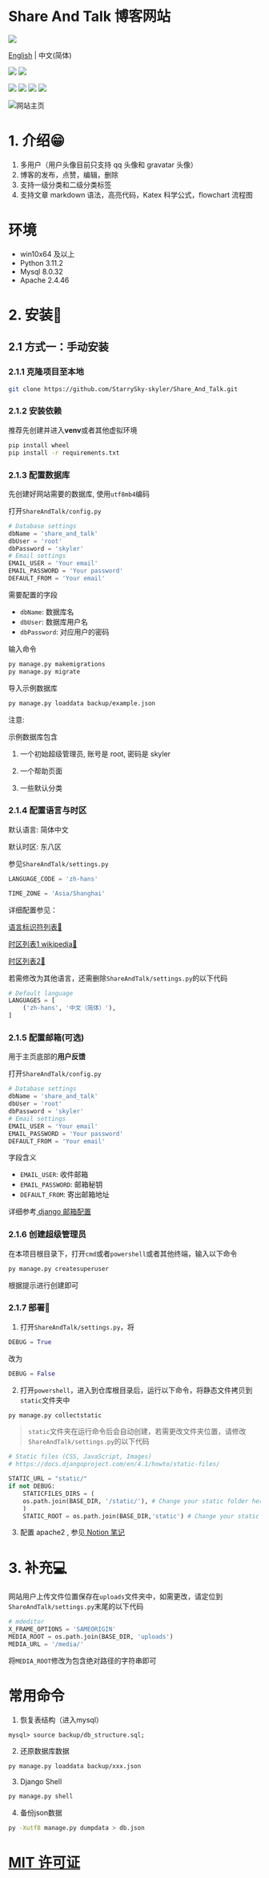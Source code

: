 # Share And Talk 博客网站

[![](https://starry-trace-sky-moe-counter.vercel.app/get/@share_and_talk?theme=rule34)](https://github.com/StarrySky-skyler/Share_And_Talk)

[English](./README.md) | 中文(简体)

![](https://img.shields.io/badge/后端开发-星痕Sky-blue)
![](https://img.shields.io/badge/前端开发-XuJiaqi999-purple)

![](https://img.shields.io/badge/许可证-MIT-red)
![](https://img.shields.io/badge/后端程序-Python-blue)
![](https://img.shields.io/badge/框架-Django-yellow)
![](https://img.shields.io/badge/最新版本-v1.4.16_stable-brightgreen)

![网站主页](example.png)

# 1. 介绍😁

1. 多用户（用户头像目前只支持 qq 头像和 gravatar 头像）
2. 博客的发布，点赞，编辑，删除
3. 支持一级分类和二级分类标签
4. 支持文章 markdown 语法，高亮代码，Katex 科学公式，flowchart 流程图

# 环境

- win10x64 及以上
- Python 3.11.2
- Mysql 8.0.32
- Apache 2.4.46

# 2. 安装🍔

## 2.1 方式一：手动安装

### 2.1.1 克隆项目至本地

```bash
git clone https://github.com/StarrySky-skyler/Share_And_Talk.git
```

### 2.1.2 安装依赖

推荐先创建并进入**venv**或者其他虚拟环境

```bash
pip install wheel
pip install -r requirements.txt
```

### 2.1.3 配置数据库

先创建好网站需要的数据库, 使用`utf8mb4`编码

打开`ShareAndTalk/config.py`

```python
# Database settings
dbName = 'share_and_talk'
dbUser = 'root'
dbPassword = 'skyler'
# Email settings
EMAIL_USER = 'Your email'
EMAIL_PASSWORD = 'Your password'
DEFAULT_FROM = 'Your email'

```

需要配置的字段

- `dbName`: 数据库名
- `dbUser`: 数据库用户名
- `dbPassword`: 对应用户的密码

输入命令

```bash
py manage.py makemigrations
py manage.py migrate
```

导入示例数据库

```bash
py manage.py loaddata backup/example.json
```

注意:

示例数据库包含

1. 一个初始超级管理员, 账号是 root, 密码是 skyler

2. 一个帮助页面

3. 一些默认分类

### 2.1.4 配置语言与时区

默认语言: 简体中文

默认时区: 东八区

参见`ShareAndTalk/settings.py`

```python
LANGUAGE_CODE = 'zh-hans'

TIME_ZONE = 'Asia/Shanghai'
```

详细配置参见：

[语言标识符列表🚅](http://www.i18nguy.com/unicode/language-identifiers.html)

[时区列表1 wikipedia🧪](https://en.wikipedia.org/wiki/List_of_tz_database_time_zones)

[时区列表2🎈](https://www.zeitverschiebung.net/cn/all-time-zones.html)

若需修改为其他语言，还需删除`ShareAndTalk/settings.py`的以下代码

```python
# Default language
LANGUAGES = [
    ('zh-hans', '中文（简体）'),
]
```

### 2.1.5 配置邮箱(可选)

用于主页底部的**用户反馈**

打开`ShareAndTalk/config.py`

```python
# Database settings
dbName = 'share_and_talk'
dbUser = 'root'
dbPassword = 'skyler'
# Email settings
EMAIL_USER = 'Your email'
EMAIL_PASSWORD = 'Your password'
DEFAULT_FROM = 'Your email'

```

字段含义

- `EMAIL_USER`: 收件邮箱
- `EMAIL_PASSWORD`: 邮箱秘钥
- `DEFAULT_FROM`: 寄出邮箱地址

详细参考[ django 邮箱配置](https://docs.djangoproject.com/zh-hans/4.1/ref/settings/)

### 2.1.6 创建超级管理员

在本项目根目录下，打开`cmd`或者`powershell`或者其他终端，输入以下命令

```bash
py manage.py createsuperuser
```

根据提示进行创建即可

### 2.1.7 部署🌭

1. 打开`ShareAndTalk/settings.py`，将

```python
DEBUG = True
```

改为

```python
DEBUG = False
```

2. 打开`powershell`，进入到仓库根目录后，运行以下命令，将静态文件拷贝到`static`文件夹中

```bash
py manage.py collectstatic
```

> `static`文件夹在运行命令后会自动创建，若需更改文件夹位置，请修改`ShareAndTalk/settings.py`的以下代码

```python
# Static files (CSS, JavaScript, Images)
# https://docs.djangoproject.com/en/4.1/howto/static-files/

STATIC_URL = "static/"
if not DEBUG:
    STATICFILES_DIRS = (
    os.path.join(BASE_DIR, '/static/'), # Change your static folder here
    )
    STATIC_ROOT = os.path.join(BASE_DIR,'static') # Change your static folder here
```

3. 配置 apache2 , 参见[ Notion 笔记](https://www.notion.so/starrytracesky/windows-django-0ae4b2c1562f43fc81f24d755e77f8a5)

# 3. 补充💻

网站用户上传文件位置保存在`uploads`文件夹中，如需更改，请定位到`ShareAndTalk/settings.py`末尾的以下代码

```python
# mdeditor
X_FRAME_OPTIONS = 'SAMEORIGIN'
MEDIA_ROOT = os.path.join(BASE_DIR, 'uploads')
MEDIA_URL = '/media/'
```

将`MEDIA_ROOT`修改为包含绝对路径的字符串即可

# 常用命令

1. 恢复表结构（进入mysql）

```
mysql> source backup/db_structure.sql;
```

2. 还原数据库数据

```bash
py manage.py loaddata backup/xxx.json
```

3. Django Shell

```bash
py manage.py shell
```

4. 备份json数据

```bash
py -Xutf8 manage.py dumpdata > db.json
```

# [MIT 许可证](https://github.com/StarrySky-skyler/Share_And_Talk/blob/main/LICENSE)
